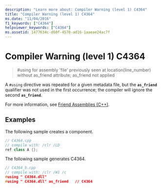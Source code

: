 ```yaml
---
description: "Learn more about: Compiler Warning (level 1) C4364"
title: "Compiler Warning (level 1) C4364"
ms.date: "11/04/2016"
f1_keywords: ["C4364"]
helpviewer_keywords: ["C4364"]
ms.assetid: 1477634c-d60f-4570-ad16-1aaeae24ac7f
---
```

# Compiler Warning (level 1) C4364

> #using for assembly 'file' previously seen at location(line_number) without as_friend attribute; as_friend not applied

A `#using` directive was repeated for a given metadata file, but the **`as_friend`** qualifier was not used in the first occurrence; the compiler will ignore the second **`as_friend`**.

For more information, see [Friend Assemblies (C++)](../../dotnet/friend-assemblies-cpp.md).

## Examples

The following sample creates a component.

```cpp
// C4364.cpp
// compile with: /clr /LD
ref class A {};
```

The following sample generates C4364.

```cpp
// C4364_b.cpp
// compile with: /clr /W1 /c
#using " C4364.dll"
#using " C4364.dll" as_friend   // C4364
```
